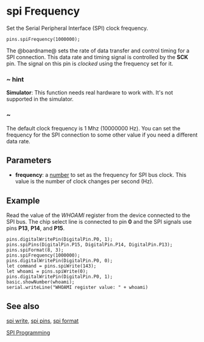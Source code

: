 # spi Frequency

Set the Serial Peripheral Interface (SPI) clock frequency.

```sig
pins.spiFrequency(1000000);
```

The @boardname@ sets the rate of data transfer and control timing for a SPI connection. This data rate and timing signal is controlled by the **SCK** pin. The signal on this pin is _clocked_ using the frequency set for it.

### ~ hint

**Simulator**: This function needs real hardware to work with. It's not supported in the simulator.

### ~

The default clock frequency is 1 Mhz (10000000 Hz). You can set the frequency for the SPI connection to some other value if you need a different data rate.

## Parameters

* **frequency**: a [number](/types/number) to set as the frequency for SPI bus clock. This value is the number of clock changes per second (Hz).

## Example

Read the value of the _WHOAMI_ register from the device connected to the SPI bus. The chip select line is connected to pin **0** and the SPI signals use pins **P13**, **P14**, and **P15**.

```blocks
pins.digitalWritePin(DigitalPin.P0, 1);
pins.spiPins(DigitalPin.P15, DigitalPin.P14, DigitalPin.P13);
pins.spiFormat(8, 3);
pins.spiFrequency(1000000);
pins.digitalWritePin(DigitalPin.P0, 0);
let command = pins.spiWrite(143);
let whoami = pins.spiWrite(0);
pins.digitalWritePin(DigitalPin.P0, 1);
basic.showNumber(whoami);
serial.writeLine("WHOAMI register value: " + whoami)
```

## See also

[spi write](/makecode-blockeditor/reference/pins/spi-write),
[spi pins](/makecode-blockeditor/reference/pins/spi-pins),
[spi format](/makecode-blockeditor/reference/pins/spi-format)

[SPI Programming](https://developer.mbed.org/handbook/SPI)
